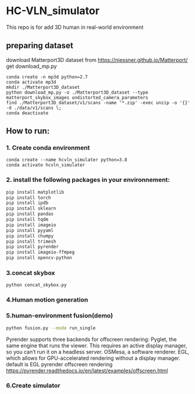 # HC-VLN_simulator

This repo is for add 3D human in real-world environment

## preparing dataset
download Matterport3D dataset from https://niessner.github.io/Matterport/
get download_mp.py
```
conda create -n mp3d python=2.7
conda activate mp3d
mkdir ./Matterport3D_dataset
python download_mp.py -o ./Matterport3D_dataset --type matterport_skybox_images undistorted_camera_parameters
find ./Matterport3D_dataset/v1/scans -name '*.zip' -exec unzip -o '{}' -d ./data/v1/scans \;
conda deactivate
```


## How to run:
### 1. Create conda environment

```
conda create --name hcvln_simulater python=3.8
conda activate hcvln_simulater
```

### 2. install the following packages in your environnement:
```bash
pip install matplotlib
pip install torch
pip install ipdb
pip install sklearn
pip install pandas
pip install tqdm
pip install imageio
pip install pyyaml
pip install chumpy
pip install trimesh
pip install pyrender
pip install imageio-ffmpeg
pip install opencv-python
```
### 3.concat skybox
```
python concat_skybox.py
```

### 4.Human motion generation

### 5.human-environment fusion(demo)
```bash
python fusion.py --mode run_single
```
Pyrender supports three backends for offscreen rendering:
  Pyglet, the same engine that runs the viewer. This requires an active display manager, so you can’t run it on a headless server.
  OSMesa, a software renderer.
  EGL, which allows for GPU-accelerated rendering without a display manager.
  default is EGL
pyrender offscreen rendering https://pyrender.readthedocs.io/en/latest/examples/offscreen.html

### 6.Create simulator

